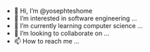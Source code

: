 - 👋 Hi, I’m @yosephteshome
- 👀 I’m interested in software engineering ...
- 🌱 I’m currently learning computer science ...
- 💞️ I’m looking to collaborate on ...
- 📫 How to reach me ...

<!---
yosephteshome/yosephteshome is a ✨ special ✨ repository because its `README.md` (this file) appears on your GitHub profile.
You can click the Preview link to take a look at your changes.
--->
